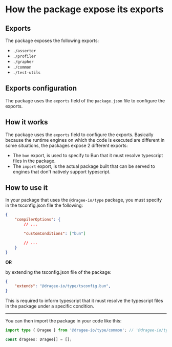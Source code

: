 # How the package expose its exports

## Exports

The package exposes the following exports:

- `./asserter`
- `./profiler`
- `./grapher`
- `./common`
- `./test-utils`

## Exports configuration

The package uses the `exports` field of the `package.json` file to configure the exports.

## How it works

The package uses the `exports` field to configure the exports.
Basically because the runtime engines on which the code is executed are different in some situations, the packages expose 2 different exports:

- The `bun` export, is used to specify to Bun that it must resolve typescript files in the package.
- The `import` export, is the actual package built that can be served to engines that don't natively support typescript.

## How to use it

In your package that uses the `@dragee-io/type` package, you must specify in the tsconfig.json file the following:

```json
{
    "compilerOptions": {
        // ...

        "customConditions": ["bun"]

        // ...
    }
}
```

**OR**

by extending the tsconfig.json file of the package:

```json
{
    "extends": "@dragee-io/type/tsconfig.bun",
}
```

This is required to inform typescript that it must resolve the typescript files in the package under a specific condition.

---

You can then import the package in your code like this:

```ts
import type { Dragee } from '@dragee-io/type/common'; // '@dragee-io/type/<export-name>'

const dragees: Dragee[] = [];
```
